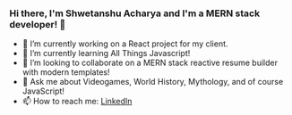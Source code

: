 ### Hi there, I'm Shwetanshu Acharya and I'm a MERN stack developer! 👋



- 🔭 I’m currently working on a React project for my client.
- 🌱 I’m currently learning All Things Javascript!
- 👯 I’m looking to collaborate on a MERN stack reactive resume builder with modern templates!
- 💬 Ask me about Videogames, World History, Mythology, and of course JavaScript!
- 📫 How to reach me: [LinkedIn](https://www.linkedin.com/in/shwetanshuacharya/)


